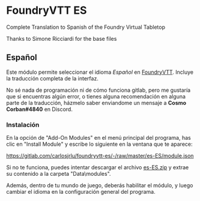 # FoundryVTT ES

Complete Translation to Spanish of the Foundry Virtual Tabletop

Thanks to Simone Ricciardi for the base files

## Español

Este módulo permite seleccionar el idioma *Español* en [FoundryVTT](http://foundryvtt.com/ "Foundry Virtual Tabletop").
Incluye la traducción completa de la interfaz.

No sé nada de programación ni de cómo funciona gitlab, pero me gustaría que si encuentras algún error, o tienes alguna recomendación en alguna parte de la traducción, házmelo saber enviandome un mensaje a **Cosmo Corban#4840** en Discord.

### Instalación

En la opción de "Add-On Modules" en el menú principal del programa, has clic en "Install Module" y escribe lo siguiente en la ventana que te aparece:

https://gitlab.com/carlosjrlu/foundryvtt-es/-/raw/master/es-ES/module.json

Si no te funciona, puedes intentar descargar el archivo [es-ES.zip](https://gitlab.com/riccisi/foundryvtt-lang-it-it/-/jobs/artifacts/master/raw/it-IT.zip?job=build "es-ES.zip") y extrae su contenido a la carpeta "Data\modules".

Además, dentro de tu mundo de juego, deberás habilitar el módulo, y luego cambiar el idioma en la configuración general del programa.
